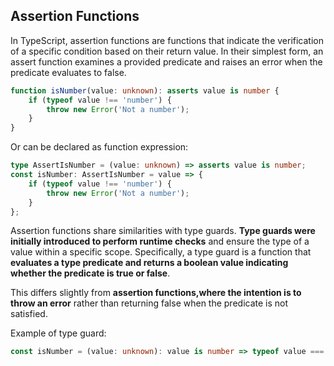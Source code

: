 
## Assertion Functions

In TypeScript, assertion functions are functions that indicate the verification of a specific condition based on their return value. In their simplest form, an assert function examines a provided predicate and raises an error when the predicate evaluates to false.

```typescript
function isNumber(value: unknown): asserts value is number {
    if (typeof value !== 'number') {
        throw new Error('Not a number');
    }
}
```

Or can be declared as function expression:

```typescript
type AssertIsNumber = (value: unknown) => asserts value is number;
const isNumber: AssertIsNumber = value => {
    if (typeof value !== 'number') {
        throw new Error('Not a number');
    }
};
```

Assertion functions share similarities with type guards. **Type guards were initially introduced to perform runtime checks** and ensure the type of a value within a specific scope.
Specifically, a type guard is a function that **evaluates a type predicate and returns a boolean value indicating whether the predicate is true or false**. 

This differs slightly from **assertion functions,where the intention is to throw an error** rather than returning false when the predicate is not satisfied.

Example of type guard:

```typescript
const isNumber = (value: unknown): value is number => typeof value === 'number';
```